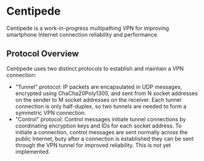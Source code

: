 # Centipede

Centipede is a work-in-progress multipathing VPN for improving smartphone Internet connection reliability and performance.

## Protocol Overview

Centipede uses two distinct protocols to establish and maintain a VPN connection:

- "Tunnel" protocol: IP packets are encapsulated in UDP messages, encrypted using ChaCha20Poly1305, and sent from N socket addresses on the sender to M socket addresses on the receiver.
  Each tunnel connection is only half-duplex, so two tunnels are needed to form a symmetric VPN connection.
- "Control" protocol: Control messages initiate tunnel connections by coordinating encryption keys and IDs for each socket address.
  To initiate a connection, control messages are sent normally across the public Internet, buty after a connection is established they can be sent through the VPN tunnel for improved reliability.
  This is not yet implemented.
